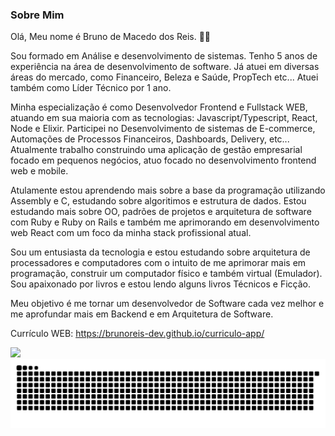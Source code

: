 ### Sobre Mim
Olá, Meu nome é Bruno de Macedo dos Reis. :man_technologist:

Sou formado em Análise e desenvolvimento de sistemas. Tenho 5 anos de experiência na área de desenvolvimento de software. Já atuei em diversas áreas do mercado, como Financeiro, Beleza e Saúde, PropTech etc... Atuei também como Líder Técnico por 1 ano.

Minha especialização é como Desenvolvedor Frontend e Fullstack WEB, atuando em sua maioria com as tecnologias: Javascript/Typescript, React, Node e Elixir. Participei no Desenvolvimento de sistemas de E-commerce, Automações de Processos Financeiros, Dashboards, Delivery, etc...
Atualmente trabalho construindo uma aplicação de gestão empresarial focado em pequenos negócios, atuo focado no desenvolvimento frontend web e mobile.

Atulamente estou aprendendo mais sobre a base da programação utilizando Assembly e C, estudando sobre algoritimos e estrutura de dados. Estou estudando mais sobre OO, padrões de projetos e arquitetura de software com Ruby e Ruby on Rails e também me aprimorando em desenvolvimento web React com um foco da minha stack profissional atual. 

Sou um entusiasta da tecnologia e estou estudando sobre arquitetura de processadores e computadores com o intuito de me aprimorar mais em programação, construir um computador físico e também virtual (Emulador).
Sou apaixonado por livros e estou lendo alguns livros Técnicos e Ficção.

Meu objetivo é me tornar um desenvolvedor de Software cada vez melhor e me aprofundar mais em Backend e em Arquitetura de Software.

Currículo WEB: https://brunoreis-dev.github.io/curriculo-app/

<div>
  <a href="https://github.com/brunoreis-dev">
  <img height="180em" src="https://github-readme-stats.vercel.app/api/top-langs/?username=brunoreis-dev&layout=compact&langs_count=8&theme=monokai"/>
  </a>
</div>

<div>
  <img src="./snake.svg" />
</div>



